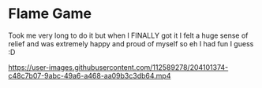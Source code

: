 # Flame Game
Took me very long to do it but when I FINALLY got it I felt a huge sense of relief and was extremely happy and proud of myself so eh I had fun I guess :D

https://user-images.githubusercontent.com/112589278/204101374-c48c7b07-9abc-49a6-a468-aa09b3c3db64.mp4

